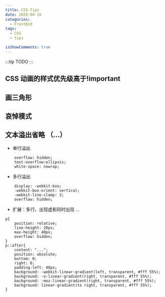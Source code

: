 ```yaml
---
title: CSS-Tips
date: 2020-04-18
categories:
  - FrontEnd
tags:
  - CSS
  - tips

isShowComments: true
---
```


:::tip
TODO
:::

<!-- more -->

## CSS 动画的样式优先级高于!important

## 画三角形

## 哀悼模式

## 文本溢出省略 （...）

- 单行溢出

```
	overflow: hidden;
	text-overflow:ellipsis;
	white-space: nowrap;
```

- 多行溢出

```
	display: -webkit-box;
	-webkit-box-orient: vertical;
	-webkit-line-clamp: 3;
	overflow: hidden;
```

- 扩展：多行，出现虚影同时出现 ...

```
p{
	position: relative;
	line-height: 20px;
	max-height: 40px;
	overflow: hidden;
}
p::after{
	content: "...";
	position: absolute;
	bottom: 0;
	right: 0;
	padding-left: 40px;
	background: -webkit-linear-gradient(left, transparent, #fff 55%);
	background: -o-linear-gradient(right, transparent, #fff 55%);
	background: -moz-linear-gradient(right, transparent, #fff 55%);
	background: linear-gradient(to right, transparent, #fff 55%);
}
```
